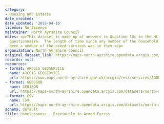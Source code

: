 ```yaml
---
category:
- Housing and Estates
date_created: ''
date_updated: '2018-04-16'
license: No licence
maintainer: North Ayrshire Council
notes: <p>This dataset is made up of answers to Question 10c in the HL1 homelessness
  questionnaire.  The length of time since any member of the household who has ever
  been a member of the armed services was in them.</p>
organization: North Ayrshire Council
original_dataset_link: https://maps-north-ayrshire.opendata.arcgis.com/maps/north-ayrshire::homelessness-previously-in-armed-forces
records: null
resources:
- format: ARCGIS GEOSERVICE
  name: ARCGIS GEOSERVICE
  url: https://www.maps.north-ayrshire.gov.uk/arcgis/rest/services/AGOL/Open_Data_Portal3/MapServer/20
- format: GEOJSON
  name: GEOJSON
  url: https://maps-north-ayrshire.opendata.arcgis.com/datasets/north-ayrshire::homelessness-previously-in-armed-forces.geojson?outSR=%7B%22latestWkid%22%3A27700%2C%22wkid%22%3A27700%7D
- format: CSV
  name: CSV
  url: https://maps-north-ayrshire.opendata.arcgis.com/datasets/north-ayrshire::homelessness-previously-in-armed-forces.csv?outSR=%7B%22latestWkid%22%3A27700%2C%22wkid%22%3A27700%7D
schema: default
title: Homelessness - Previously in Armed Forces
---
```

